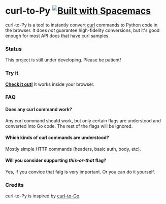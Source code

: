 curl-to-Py  [![Built with Spacemacs](https://cdn.rawgit.com/syl20bnr/spacemacs/442d025779da2f62fc86c2082703697714db6514/assets/spacemacs-badge.svg)](http://spacemacs.org)
===========

curl-to-Py is a tool to instantly convert [curl](http://curl.haxx.se) commands to Python code in the browser. It does *not* guarantee high-fidelity conversions, but it's good enough for most API docs that have curl samples.

### Status
This project is still under developing. Please be patient!

### Try it

**[Check it out!](https://zhexuany.github.io/curl-to-py)** It works inside your browser.


### FAQ

#### Does any curl command work?

Any curl command should work, but only certain flags are understood and converted into Go code. The rest of the flags will be ignored.

#### Which kinds of curl commands are understood?

Mostly simple HTTP commands (headers, basic auth, body, etc).

#### Will you consider supporting *this-or-that* flag?
Yes, if you convice that falg is very important. Or you can do it yourself.



### Credits

curl-to-Py is inspired by [curl-to-Go](https://github.com/mholt/curl-to-go).

